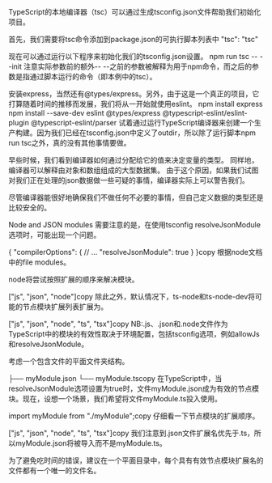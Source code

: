 TypeScript的本地编译器（tsc）可以通过生成tsconfig.json文件帮助我们初始化项目。

首先，我们需要将tsc命令添加到package.json的可执行脚本列表中
"tsc": "tsc"

现在可以通过运行以下程序来初始化我们的tsconfig.json设置。
npm run tsc -- --init
注意实际参数前的额外--
--之前的参数被解释为用于npm命令，而之后的参数是指通过脚本运行的命令（即本例中的tsc）。


安装express，当然还有@types/express。另外，由于这是一个真正的项目，它打算随着时间的推移而发展，我们将从一开始就使用eslint。
npm install express
npm install --save-dev eslint @types/express @typescript-eslint/eslint-plugin @typescript-eslint/parser
试着通过运行TypeScript编译器来创建一个生产构建。因为我们已经在tsconfig.json中定义了outdir，所以除了运行脚本npm run tsc之外，真的没有其他事情要做。


早些时候，我们看到编译器如何通过分配给它的值来决定变量的类型。
同样地，编译器可以解释由对象和数组组成的大型数据集。
由于这个原因，如果我们试图对我们正在处理的json数据做一些可疑的事情，编译器实际上可以警告我们。

尽管编译器能很好地确保我们不做任何不必要的事情，但自己定义数据的类型还是比较安全的。


Node and JSON modules
需要注意的是，在使用tsconfig resolveJsonModule选项时，可能出现一个问题。

{
  "compilerOptions": {
    // ...
    "resolveJsonModule": true
  }
}copy
根据node文档中的file modules。

node将尝试按照扩展的顺序来解决模块。

 ["js", "json", "node"]copy
除此之外，默认情况下，ts-node和ts-node-dev将可能的节点模块扩展列表扩展为。

 ["js", "json", "node", "ts", "tsx"]copy
NB:.js、.json和.node文件作为TypeScript中的模块的有效性取决于环境配置，包括tsconfig选项，例如allowJs和resolveJsonModule。

考虑一个包含文件的平面文件夹结构。

  ├── myModule.json
  └── myModule.tscopy
在TypeScript中，当resolveJsonModule选项设置为true时，文件myModule.json成为有效的节点模块。现在，设想一个场景，我们希望将文件myModule.ts投入使用。

import myModule from "./myModule";copy
仔细看一下节点模块的扩展顺序。

 ["js", "json", "node", "ts", "tsx"]copy
我们注意到.json文件扩展名优先于.ts，所以myModule.json将被导入而不是myModule.ts。

为了避免吃时间的错误，建议在一个平面目录中，每个具有有效节点模块扩展名的文件都有一个唯一的文件名。